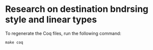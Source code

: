 # Research on destination bndrsing style and linear types

To regenerate the Coq files, run the following command:

```
make coq
```
